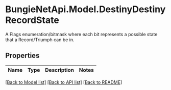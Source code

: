 # BungieNetApi.Model.DestinyDestinyRecordState
A Flags enumeration/bitmask where each bit represents a possible state that a Record/Triumph can be in.
## Properties

Name | Type | Description | Notes
------------ | ------------- | ------------- | -------------

[[Back to Model list]](../README.md#documentation-for-models) [[Back to API list]](../README.md#documentation-for-api-endpoints) [[Back to README]](../README.md)

